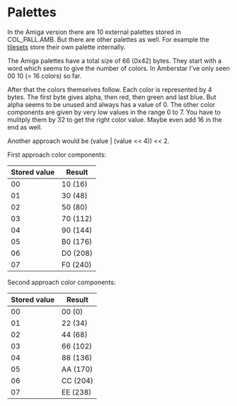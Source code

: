 # Palettes

In the Amiga version there are 10 external palettes stored in COL_PALL.AMB. But there are other palettes as well. For example the [tilesets](IconData.md) store their own palette internally.

The Amiga palettes have a total size of 66 (0x42) bytes. They start with a word which seems to give the number of colors. In Amberstar I've only seen 00 10 (= 16 colors) so far.

After that the colors themselves follow. Each color is represented by 4 bytes. The first byte gives alpha, then red, then green and last blue. But alpha seems to be unused and always has a value of 0. The other color components are given by very low values in the range 0 to 7. You have to mulitply them by 32 to get the right color value. Maybe even add 16 in the end as well.

Another approach would be (value | (value << 4)) << 2.

First approach color components:

Stored value | Result
--- | ---
00 | 10 (16)
01 | 30 (48)
02 | 50 (80)
03 | 70 (112)
04 | 90 (144)
05 | B0 (176)
06 | D0 (208)
07 | F0 (240)

Second approach color components:

Stored value | Result
--- | ---
00 | 00 (0)
01 | 22 (34)
02 | 44 (68)
03 | 66 (102)
04 | 88 (136)
05 | AA (170)
06 | CC (204)
07 | EE (238)
